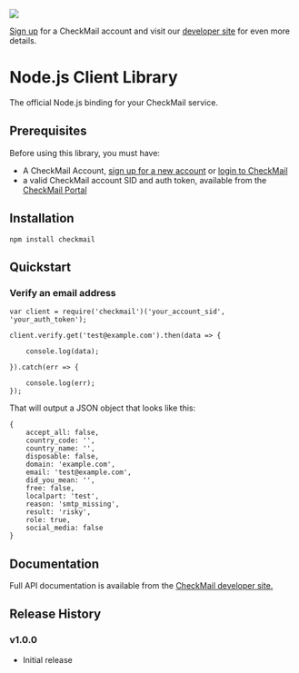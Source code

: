 <a href="https://checkmail.io/" target="_blank"><img src="https://checkmail.io/assets/1.0/images/checkmail_github_logo.png"/></a>

[Sign up][checkmail sign up] for a CheckMail account and visit our [developer site][checkmail dev site] for even more details.

# Node.js Client Library

The official Node.js binding for your CheckMail service.

## Prerequisites

Before using this library, you must have:

* A CheckMail Account, [sign up for a new account][checkmail sign up] or [login to CheckMail](https://checkmail.io/portal/login/)
* a valid CheckMail account SID and auth token, available from the [CheckMail Portal](https://checkmail.io/portal/login/)

## Installation

```
npm install checkmail
```

## Quickstart

### Verify an email address

    var client = require('checkmail')('your_account_sid', 'your_auth_token');

    client.verify.get('test@example.com').then(data => {

        console.log(data);

    }).catch(err => {

        console.log(err);
    });

That will output a JSON object that looks like this:

    {
        accept_all: false,
        country_code: '',
        country_name: '',
        disposable: false,
        domain: 'example.com',
        email: 'test@example.com',
        did_you_mean: '',
        free: false,
        localpart: 'test',
        reason: 'smtp_missing',
        result: 'risky',
        role: true,
        social_media: false
    }

## Documentation

Full API documentation is available from the [CheckMail developer site.][checkmail dev site]

## Release History

### v1.0.0
* Initial release

[checkmail sign up]:   https://checkmail.io/
[checkmail dev site]:  https://checkmail.io/docs/api/
